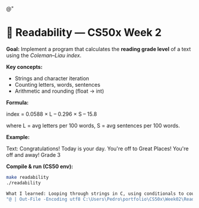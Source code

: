 @"
# 📖 Readability — CS50x Week 2

**Goal:** Implement a program that calculates the **reading grade level** of a text using the *Coleman–Liau index*.

**Key concepts:**
- Strings and character iteration  
- Counting letters, words, sentences  
- Arithmetic and rounding (float → int)  

**Formula:**  

index = 0.0588 × L – 0.296 × S – 15.8

where L = avg letters per 100 words, S = avg sentences per 100 words.

**Example:**

Text: Congratulations! Today is your day. You're off to Great Places! You're off and away!
Grade 3

**Compile & run (CS50 env):**
```bash
make readability
./readability

What I learned: Looping through strings in C, using conditionals to count characters, and applying a real-world formula programmatically.
"@ | Out-File -Encoding utf8 C:\Users\Pedro\portfolio\CS50x\Week02\Readability\README.md